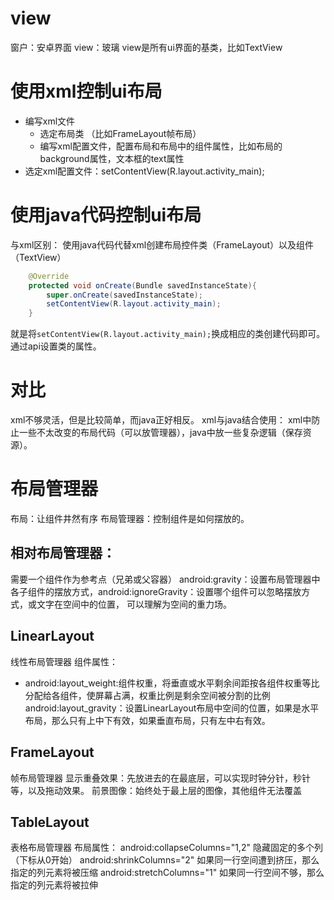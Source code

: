 # view
窗户：安卓界面
view：玻璃
view是所有ui界面的基类，比如TextView

# 使用xml控制ui布局

* 编写xml文件
    * 选定布局类 （比如FrameLayout帧布局）
    * 编写xml配置文件，配置布局和布局中的组件属性，比如布局的background属性，文本框的text属性
* 选定xml配置文件：setContentView(R.layout.activity_main);

# 使用java代码控制ui布局

与xml区别： 使用java代码代替xml创建布局控件类（FrameLayout）以及组件（TextView）

```java
    @Override
    protected void onCreate(Bundle savedInstanceState){
        super.onCreate(savedInstanceState);
        setContentView(R.layout.activity_main);
    }
```
就是将`setContentView(R.layout.activity_main);`换成相应的类创建代码即可。通过api设置类的属性。

# 对比
xml不够灵活，但是比较简单，而java正好相反。
xml与java结合使用：
xml中防止一些不太改变的布局代码（可以放管理器），java中放一些复杂逻辑（保存资源）。



# 布局管理器
布局：让组件井然有序
布局管理器：控制组件是如何摆放的。
## 相对布局管理器：
需要一个组件作为参考点（兄弟或父容器）
android:gravity：设置布局管理器中各子组件的摆放方式，android:ignoreGravity：设置哪个组件可以忽略摆放方式，或文字在空间中的位置，
可以理解为空间的重力场。


## LinearLayout
线性布局管理器
组件属性：
* android:layout_weight:组件权重，将垂直或水平剩余间距按各组件权重等比分配给各组件，使屏幕占满，权重比例是剩余空间被分割的比例
  android:layout_gravity：设置LinearLayout布局中空间的位置，如果是水平布局，那么只有上中下有效，如果垂直布局，只有左中右有效。 

## FrameLayout
帧布局管理器
显示重叠效果：先放进去的在最底层，可以实现时钟分针，秒针等，以及拖动效果。
前景图像：始终处于最上层的图像，其他组件无法覆盖


## TableLayout
表格布局管理器
布局属性：
android:collapseColumns="1,2" 隐藏固定的多个列（下标从0开始）
android:shrinkColumns="2" 如果同一行空间遭到挤压，那么指定的列元素将被压缩
android:stretchColumns="1" 如果同一行空间不够，那么指定的列元素将被拉伸

